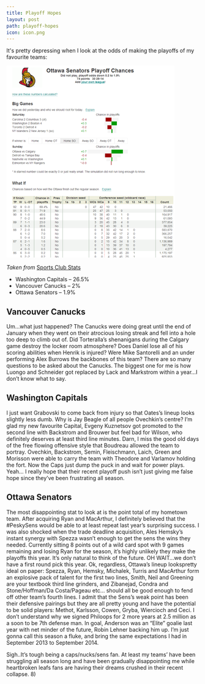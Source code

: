 ```yaml
---
title: Playoff Hopes
layout: post
path: playoff-hopes
icon: icon.png
---
```

It's pretty depressing when I look at the odds of making the playoffs of my favourite teams:

![Ottawa Senator's Playoff Hopes](/assets/img/posts/playoff-hopes/ottawa-playoff-chances.png)

*Taken from* [Sports Club Stats](http://www.sportsclubstats.com/)

- Washington Capitals – 26.5%
- Vancouver Canucks – 2%
- Ottawa Senators – 1.9%

## Vancouver Canucks
Um…what just happened? The Canucks were doing great until the end of January when they went on their atrocious losing streak and fell into a hole too deep to climb out of. Did Torteralla’s shenanigans during the Calgary game destroy the locker room atmosphere? Does Daniel lose all of his scoring abilities when Henrik is injured? Were Mike Santorelli and an under performing Alex Burrows the backbones of this team? There are so many questions to be asked about the Canucks. The biggest one for me is how Luongo and Schneider got replaced by Lack and Markstrom within a year…I don’t know what to say.

## Washington Capitals
I just want Grabovski to come back from injury so that Oates’s lineup looks slightly less dumb. Why is Jay Beagle of all people Ovechkin’s centre? I’m glad my new favourite Capital, Evgeny Kuznetsov got promoted to the second line with Backstrom and Brouwer but feel bad for Wilson, who definitely deserves at least third line minutes. Darn, I miss the good old days of the free flowing offensive style that Boudreau allowed the team to portray. Ovechkin, Backstrom, Semin, Fleischmann, Laich, Green and Morisson were able to carry the team with Theodore and Varlamov holding the fort. Now the Caps just dump the puck in and wait for power plays. Yeah… I really hope that their recent playoff push isn’t just giving me false hope since they’ve been frustrating all season.

## Ottawa Senators
The most disappointing stat to look at is the point total of my hometown team. After acquiring Ryan and MacArthur, I definitely believed that the #PeskySens would be able to at least repeat last year’s surprising success. I was also shocked when the trade deadline acquisition, Ales Hemsky’s instant synergy with Spezza wasn’t enough to get the sens the wins they needed. Currently sitting 8 points out of a wild card spot with 9 games remaining and losing Ryan for the season, it’s highly unlikely they make the playoffs this year. It’s only natural to think of the future. OH WAIT…we don’t have a first round pick this year. Ok, regardless, Ottawa’s lineup lookspretty ideal on paper:
Spezza, Ryan, Hemsky, Michalek, Turris and MacArthur form an explosive pack of talent for the first two lines, Smith, Neil and Greening are your textbook third line grinders, and Zibanejad, Condra and Stone/Hoffman/Da Costa/Pageau etc… should all be good enough to fend off other team’s fourth lines. I admit that the Sens’s weak point has been their defensive pairings but they are all pretty young and have the potential to be solid players: Methot, Karlsson, Cowen, Gryba, Wiercioch and Ceci. I don’t understand why we signed Philoops for 2 more years at 2.5 million as a soon to be 7th defense man. In goal, Anderson was an “Elite” goalie last year with net minder of the future, Robin Lehner backing him up. I’m just gonna call this season a fluke, and bring the same expectations I had in September 2013 to September 2014.
 
Sigh..It’s tough being a caps/nucks/sens fan. At least my teams’ have been struggling all season long and have been gradually disappointing me while heartbroken leafs fans are having their dreams crushed in their recent collapse. 8)